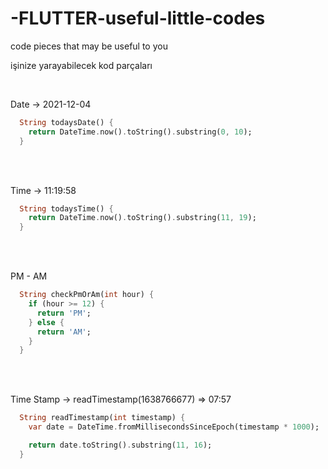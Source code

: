 # -FLUTTER-useful-little-codes
code pieces that may be useful to you 

işinize yarayabilecek kod parçaları 

<br/>

Date -> 2021-12-04
```dart
  String todaysDate() {
    return DateTime.now().toString().substring(0, 10);
  }
```
<br/>
<br/>

Time -> 11:19:58
```dart
  String todaysTime() {
    return DateTime.now().toString().substring(11, 19);
  }
```
<br/>
<br/>

PM - AM
```dart
  String checkPmOrAm(int hour) {
    if (hour >= 12) {
      return 'PM';
    } else {
      return 'AM';
    }
  }
```
<br/>
<br/>

Time Stamp -> readTimestamp(1638766677) => 07:57
```dart
  String readTimestamp(int timestamp) {
    var date = DateTime.fromMillisecondsSinceEpoch(timestamp * 1000);

    return date.toString().substring(11, 16);
  }
```
